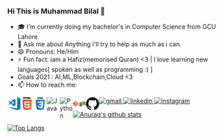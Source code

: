 ### Hi This is Muhammad Bilal 👋

- 🎓 I’m currently doing my bachelor's in Computer Science from GCU Lahore
- 💬 Ask me about Anything i'll try to help as much as i can.
- 😄 Pronouns: He/Him
- ⚡ Fun fact: iam a Hafiz(memorised Quran) <3 | I love learning new languages[ spoken as well as programming :) ]
- Goals 2021 : AI,ML,Blockchain,Cloud <3
- 📫 How to reach me: 
<a href="mailto:mbilal.sajjad951@gmail.com" target="_blank" rel="nofollow noopener noreferrer">
  <img alt="gmail" src="https://img.shields.io/badge/gmail-%23D14836.svg?&style=for-the-badge&logo=Gmail&logoColor=white"/>
</a>
<a href="https://www.linkedin.com/in/mobilal951/" target="_blank" rel="nofollow noopener noreferrer">
  <img alt="linkedin" src="https://img.shields.io/badge/linkedin-%230077B5.svg?&style=for-the-badge&logo=linkedIn&logoColor=white"/>
</a>
<a href="https://www.instagram.com/mohammad_bilal951/" target="_blank" rel="nofollow noopener noreferrer">
  <img alt="instagram" src="https://img.shields.io/badge/Instagram-E4405F?style=for-the-badge&logo=instagram&logoColor=white"/>
</a>

<img align="left" alt="Visual Studio Code" width="30px" src="https://raw.githubusercontent.com/github/explore/80688e429a7d4ef2fca1e82350fe8e3517d3494d/topics/visual-studio-code/visual-studio-code.png" />
<img align="left" alt="HTML5" width="30px" src="https://raw.githubusercontent.com/github/explore/80688e429a7d4ef2fca1e82350fe8e3517d3494d/topics/html/html.png" />
<img align="left" alt="CSS3" width="30px" src="https://raw.githubusercontent.com/github/explore/80688e429a7d4ef2fca1e82350fe8e3517d3494d/topics/css/css.png" />
<img align="left" alt="Java" width="30px" src="https://www.oracle.com/a/tech/img/cb88-java-logo-001.jpg" />

<img align="left" alt="Python" width="30px" src="https://www.python.org/static/opengraph-icon-200x200.png" />
<img align="left" alt="Git" width="30px" src="https://raw.githubusercontent.com/github/explore/80688e429a7d4ef2fca1e82350fe8e3517d3494d/topics/git/git.png" />
<img align="left" alt="GitHub" width="30px" src="https://raw.githubusercontent.com/github/explore/78df643247d429f6cc873026c0622819ad797942/topics/github/github.png" />


 [![Anurag's github stats](https://github-readme-stats.vercel.app/api?username=mohammadbilal951)](https://github.com/anuraghazra/github-readme-stats)
 
 
 [![Top Langs](https://github-readme-stats.vercel.app/api/top-langs/?username=mohammadbilal951&layout=compact)](https://github.com/anuraghazra/github-readme-stats)





